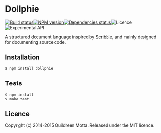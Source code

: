 Dollphie
========

[![Build status](https://img.shields.io/travis/robotlolita/dollphie/master.svg?style=flat-square)](https://travis-ci.org/robotlolita/dollphie)[![NPM version](https://img.shields.io/npm/v/dollphie.svg?style=flat-square)](https://npmjs.org/package/dollphie)[![Dependencies status](https://img.shields.io/david/robotlolita/dollphie.svg?style=flat-square)](https://david-dm.org/robotlolita/dollphie)![Licence](https://img.shields.io/npm/l/dollphie.svg?style=flat-square&label=licence)![Experimental API](https://img.shields.io/badge/API_stability-experimental-orange.svg?style=flat-square)


A structured document language inspired by [Scribble][], and mainly designed
for documenting source code.

[Scribble]: http://docs.racket-lang.org/scribble/

## Installation

    $ npm install dollphie


## Tests

    $ npm install
    $ make test


## Licence

Copyright (c) 2014-2015 Quildreen Motta. Released under the MIT licence.


